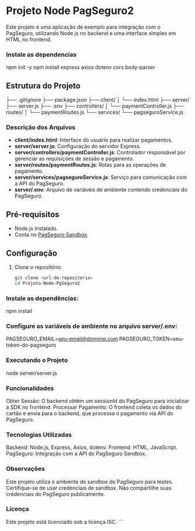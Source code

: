 # Projeto Node PagSeguro2

Este projeto é uma aplicação de exemplo para integração com o PagSeguro, utilizando Node.js no backend e uma interface simples em HTML no frontend.

### Instale as dependencias

npm init -y
npm install express axios dotenv cors body-parser

## Estrutura do Projeto
├── .gitignore
├── package.json 
├── client/ 
│ └── index.html 
├── server/ 
    ├── server.js 
    ├── .env 
    ├── controllers/ 
    │ └── paymentController.js 
    ├── routes/ 
    │ └── paymentRoutes.js 
    └── services/ 
        └── pagseguroService.js



### Descrição dos Arquivos

- **client/index.html**: Interface do usuário para realizar pagamentos.
- **server/server.js**: Configuração do servidor Express.
- **server/controllers/paymentController.js**: Controlador responsável por gerenciar as requisições de sessão e pagamento.
- **server/routes/paymentRoutes.js**: Rotas para as operações de pagamento.
- **server/services/pagseguroService.js**: Serviço para comunicação com a API do PagSeguro.
- **server/.env**: Arquivo de variáveis de ambiente contendo credenciais do PagSeguro.

## Pré-requisitos

- Node.js instalado.
- Conta no [PagSeguro Sandbox](https://sandbox.pagseguro.uol.com.br/).

## Configuração

1. Clone o repositório:
   ```bash
   git clone <url-do-repositorio>
   cd Projeto-Node-PgSeguro2


### Instale as dependências:

npm install

### Configure as variáveis de ambiente no arquivo server/.env:

PAGSEGURO_EMAIL=seu-email@dominio.com
PAGSEGURO_TOKEN=seu-token-do-pagseguro


### Executando o Projeto

node server/server.js


### Funcionalidades
Obter Sessão: O backend obtém um sessionId do PagSeguro para inicializar a SDK no frontend.
Processar Pagamento: O frontend coleta os dados do cartão e envia para o backend, que processa o pagamento via API do PagSeguro.
### Tecnologias Utilizadas
Backend: Node.js, Express, Axios, dotenv.
Frontend: HTML, JavaScript.
PagSeguro: Integração com a API do PagSeguro Sandbox.
### Observações
Este projeto utiliza o ambiente de sandbox do PagSeguro para testes. Certifique-se de usar credenciais de sandbox.
Não compartilhe suas credenciais do PagSeguro publicamente.
### Licença
Este projeto está licenciado sob a licença ISC. ```
